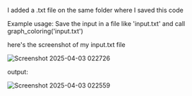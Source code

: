 I added a .txt file
on the same folder where I saved this code

Example usage:
Save the input in a file like 'input.txt' and call graph_coloring('input.txt')

here's the screenshot of my input.txt file

![Screenshot 2025-04-03 022726](https://github.com/user-attachments/assets/04e923ae-22bf-4abc-8e14-afb790d3b5ad)

output:

![Screenshot 2025-04-03 022559](https://github.com/user-attachments/assets/a49877b1-7ee4-4b66-880e-897790377534)


